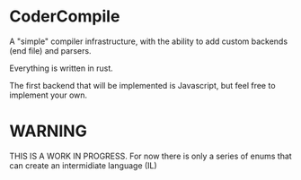 # CoderCompile

A "simple" compiler infrastructure, with the ability to add custom backends (end file) and parsers.

Everything is written in rust.

The first backend that will be implemented is Javascript, but feel free to implement your own.

# WARNING
THIS IS A WORK IN PROGRESS. For now there is only a series of enums that can create an intermidiate language (IL)